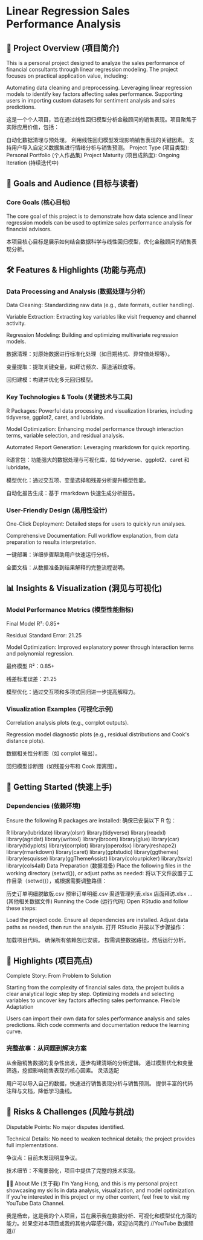 # Linear Regression Sales Performance Analysis
## 📖 Project Overview (项目简介)
This is a personal project designed to analyze the sales performance of financial consultants through linear regression modeling. 
The project focuses on practical application value, including:

Automating data cleaning and preprocessing.
Leveraging linear regression models to identify key factors affecting sales performance.
Supporting users in importing custom datasets for sentiment analysis and sales predictions.

这是一个个人项目，旨在通过线性回归模型分析金融顾问的销售表现。项目聚焦于实际应用价值，包括：

自动化数据清理与预处理。
利用线性回归模型发现影响销售表现的关键因素。
支持用户导入自定义数据集进行情绪分析与销售预测。
Project Type (项目类型): Personal Portfolio (个人作品集)
Project Maturity (项目成熟度): Ongoing Iteration (持续迭代中)

## 🎯 Goals and Audience (目标与读者)
### Core Goals (核心目标)
The core goal of this project is to demonstrate how data science and linear regression models can be used to optimize sales performance analysis for financial advisors.

本项目核心目标是展示如何结合数据科学与线性回归模型，优化金融顾问的销售表现分析。


## 🛠️ Features & Highlights (功能与亮点)
### Data Processing and Analysis (数据处理与分析)
Data Cleaning: Standardizing raw data (e.g., date formats, outlier handling).

Variable Extraction: Extracting key variables like visit frequency and channel activity.

Regression Modeling: Building and optimizing multivariate regression models.

数据清理：对原始数据进行标准化处理（如日期格式、异常值处理等）。

变量提取：提取关键变量，如拜访频次、渠道活跃度等。

回归建模：构建并优化多元回归模型。

### Key Technologies & Tools (关键技术与工具)
R Packages: Powerful data processing and visualization libraries, including tidyverse, ggplot2, caret, and lubridate.

Model Optimization: Enhancing model performance through interaction terms, variable selection, and residual analysis.

Automated Report Generation: Leveraging rmarkdown for quick reporting.

R语言包：功能强大的数据处理与可视化库，如 tidyverse、ggplot2、caret 和 lubridate。

模型优化：通过交互项、变量选择和残差分析提升模型性能。

自动化报告生成：基于 rmarkdown 快速生成分析报告。

### User-Friendly Design (易用性设计)
One-Click Deployment: Detailed steps for users to quickly run analyses.

Comprehensive Documentation: Full workflow explanation, from data preparation to results interpretation.

一键部署：详细步骤帮助用户快速运行分析。

全面文档：从数据准备到结果解释的完整流程说明。

## 📊 Insights & Visualization (洞见与可视化)
### Model Performance Metrics (模型性能指标)
Final Model R²: 0.85+

Residual Standard Error: 21.25

Model Optimization: Improved explanatory power through interaction terms and polynomial regression.

最终模型 R²：0.85+

残差标准误差：21.25

模型优化：通过交互项和多项式回归进一步提高解释力。

### Visualization Examples (可视化示例)
Correlation analysis plots (e.g., corrplot outputs).

Regression model diagnostic plots (e.g., residual distributions and Cook's distance plots).

数据相关性分析图（如 corrplot 输出）。

回归模型诊断图（如残差分布和 Cook 距离图）。

## 🚀 Getting Started (快速上手)
### Dependencies (依赖环境)
Ensure the following R packages are installed:
确保已安装以下 R 包：

R
library(lubridate)
library(olsrr)
library(tidyverse)
library(readxl)
library(agridat)
library(writexl)
library(broom)
library(glue)
library(car)
library(tidyplots)
library(corrplot)
library(openxlsx)
library(reshape2)
library(rmarkdown)
library(caret)
library(gptstudio)
library(ggthemes)
library(esquisse)
library(ggThemeAssist)
library(colourpicker)
library(tsviz)
library(cols4all)
Data Preparation (数据准备)
Place the following files in the working directory (setwd()), or adjust paths as needed:
将以下文件放置于工作目录（setwd()），或根据需要调整路径：

历史订单明细脱敏版.csv
预审订单明细.csv
渠道管理列表.xlsx
店面拜访.xlsx
…(其他相关数据文件)
Running the Code (运行代码)
Open RStudio and follow these steps:

Load the project code.
Ensure all dependencies are installed.
Adjust data paths as needed, then run the analysis.
打开 RStudio 并按以下步骤操作：

加载项目代码。
确保所有依赖包已安装。
按需调整数据路径，然后运行分析。
## 🌟 Highlights (项目亮点)
Complete Story: From Problem to Solution

Starting from the complexity of financial sales data, the project builds a clear analytical logic step by step.
Optimizing models and selecting variables to uncover key factors affecting sales performance.
Flexible Adaptation

Users can import their own data for sales performance analysis and sales predictions.
Rich code comments and documentation reduce the learning curve.
### 完整故事：从问题到解决方案

从金融销售数据的复杂性出发，逐步构建清晰的分析逻辑。
通过模型优化和变量筛选，挖掘影响销售表现的核心因素。
灵活适配

用户可以导入自己的数据，快速进行销售表现分析与销售预测。
提供丰富的代码注释与文档，降低学习曲线。
## 📌 Risks & Challenges (风险与挑战)
Disputable Points: No major disputes identified.

Technical Details: No need to weaken technical details; the project provides full implementations.

争议点：目前未发现明显争议。

技术细节：不需要弱化，项目中提供了完整的技术实现。

👨‍💻 About Me (关于我)
I’m Yang Hong, and this is my personal project showcasing my skills in data analysis, visualization, and model optimization. If you’re interested in this project or my other content, feel free to visit my YouTube Data Channel.

我是杨宏，这是我的个人项目，旨在展示我在数据分析、可视化和模型优化方面的能力。如果您对本项目或我的其他内容感兴趣，欢迎访问我的 //YouTube 数据频道//
